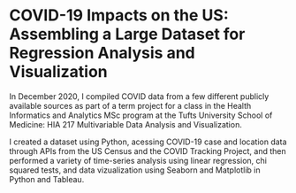 # COVID-19 Impacts on the US: Assembling a Large Dataset for Regression Analysis and Visualization

In December 2020, I compiled COVID data from a few different publicly available sources as part of a term project for a class in the Health Informatics and Analytics MSc program at the Tufts University School of Medicine: HIA 217 Multivariable Data Analysis and Visualization.

I created a dataset using Python, acessing COVID-19 case and location data through APIs from the US Census and the COVID Tracking Project, and then performed a variety of time-series analysis using linear regression, chi squared tests, and data vizualization using Seaborn and Matplotlib in Python and Tableau. 

